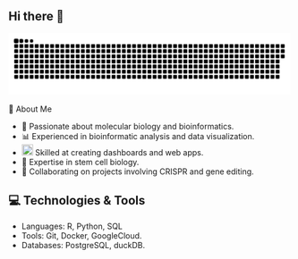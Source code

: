 ## Hi there 👋

<!--
**dwill023/dwill023** is a ✨ _special_ ✨ repository because its `README.md` (this file) appears on your GitHub profile.
-->

<a href="https://github.com/Platane/snk" target="_blank" rel="noopener noreferrer">
  <picture>
    <source media="(prefers-color-scheme: dark)" srcset="https://raw.githubusercontent.com/dwill023/dwill023/output/github-contribution-grid-snake-dark.svg">
    <source media="(prefers-color-scheme: light)" srcset="https://raw.githubusercontent.com/dwill023/dwill023/output/github-contribution-grid-snake.svg">
    <img alt="github contribution grid snake animation" src="https://raw.githubusercontent.com/dwill023/dwill023/output/github-contribution-grid-snake.svg">
  </picture>
</a>

🌟 About Me

- 🧬 Passionate about molecular biology and bioinformatics.
- 📊 Experienced in bioinformatic analysis and data visualization.
- <img src="https://img.icons8.com/?size=100&id=UD9nG7mgbuXZ&format=png&color=000000" width="20" height="20"/> Skilled at creating dashboards and web apps.
- 🧫 Expertise in stem cell biology.
- 🧪 Collaborating on projects involving CRISPR and gene editing.

## 💻 Technologies & Tools

- Languages: R, Python, SQL
- Tools: Git, Docker, GoogleCloud.
- Databases: PostgreSQL, duckDB.
